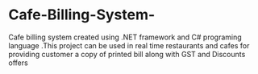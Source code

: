 # Cafe-Billing-System-
Cafe billing system created using .NET framework and C# programing language .This project can be used in  real time restaurants  and cafes for providing customer a copy of printed bill  along with GST and Discounts offers
